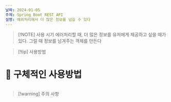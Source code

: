 ```yaml
---
날짜: 2024-01-05
주제: Spring Boot REST API
설명: 예외처리에서 더 많은 정보를 넘길 수 있다
---
```

> [!NOTE] 사용 시기
> 에러처리할 때, 더 많은 정보를 유저에게 제공하고 싶을 때가 있다.
> 그럴 때 정보를 넘겨주는 객체를 만든다

> [!tip] 사용방법

# 🚀 구체적인 사용방법
 ```java 
 
 ```

> [!warning] 주의 사항

